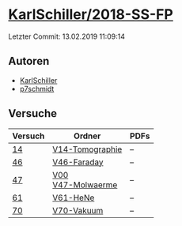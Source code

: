 # [KarlSchiller/2018-SS-FP](https://github.com/KarlSchiller/2018-SS-FP)

Letzter Commit: 13.02.2019 11:09:14

## Autoren
- [KarlSchiller](https://github.com/KarlSchiller)
- [p7schmidt](https://github.com/p7schmidt)

## Versuche

|       Versuch        |                                                                          Ordner                                                                           |PDFs|
|----------------------|-----------------------------------------------------------------------------------------------------------------------------------------------------------|----|
|[14](../../versuch/14)|[V14-Tomographie](https://github.com/KarlSchiller/2018-SS-FP/tree/master/V14-Tomographie)                                                                  |–   |
|[46](../../versuch/46)|[V46-Faraday](https://github.com/KarlSchiller/2018-SS-FP/tree/master/V46-Faraday)                                                                          |–   |
|[47](../../versuch/47)|[V00](https://github.com/KarlSchiller/2018-SS-FP/tree/master/V00)<br/>[V47-Molwaerme](https://github.com/KarlSchiller/2018-SS-FP/tree/master/V47-Molwaerme)|–   |
|[61](../../versuch/61)|[V61-HeNe](https://github.com/KarlSchiller/2018-SS-FP/tree/master/V61-HeNe)                                                                                |–   |
|[70](../../versuch/70)|[V70-Vakuum](https://github.com/KarlSchiller/2018-SS-FP/tree/master/V70-Vakuum)                                                                            |–   |
